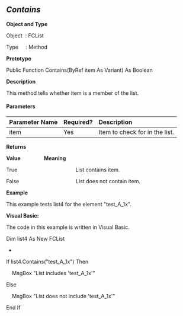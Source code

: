 _Contains_
----------

**Object and Type**

Object  : FCList

Type     : Method

**Prototype**

Public Function Contains(ByRef item As Variant) As Boolean

**Description**

This method tells whether item is a member of the list.

#### Parameters

| Parameter Name | Required? | Description |
|:--- |:--- |:--- |
| item | Yes | Item to check for in the list. |

**Returns**

**Value**                **Meaning**

True                                        List contains item.

False                                       List does not contain item.

**Example**

This example tests list4 for the element "test_A_1x".

**Visual Basic:**

The code in this example is written in Visual Basic.

Dim list4 As New FCList

-

If list4.Contains("test_A_1x") Then

    MsgBox "List includes 'test_A_1x'"

Else

    MsgBox "List does not include 'test_A_1x'"

End If